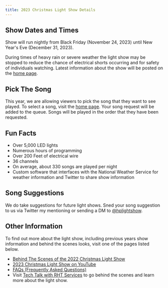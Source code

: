 ```yaml
---
title: 2023 Christmas Light Show Details
---
```


## Show Dates and Times

Show will run nightly from Black Friday (November 24, 2023) until New Year's Eve (December 31, 2023).

During times of heavy rain or severe weather the light show may be stopped to reduce the
chance of electrical shorts occurring and for safety of individuals watching. Latest information
about the show will be posted on the [home page](/).

## Pick The Song

This year, we are allowing viewers to pick the song that they want to see played. To select a song,
visit the [home page](/). Your song request will be added to the queue. Songs will be
played in the order that they have been requested.

## Fun Facts

* Over 5,000 LED lights
* Numerous hours of programming
* Over 200 Feet of electrical wire
* 36 channels
* On average, about 330 songs are played per night
* Custom software that interfaces with the National Weather Service for weather information and Twitter to share show information

## Song Suggestions

We do take suggestions for future light shows. Sned your song suggestion to us via Twitter my mentioning 
or sending a DM to 
<a href="https://twitter.com/hplightshow" target="_blank">@hplightshow</a>.

## Other Information

To find out more about the light show, including previous years show information and behind the
scenes looks, visit one of the pages listed below.

* <a href="https://www.youtube.com/watch?v=-1xZ8bZFQcM" target="_blank">Behind The Scenes of the 2022 Christmas Light Show</a>
* <a href="https://www.youtube.com/watch?v=9zVLhOTrREI" target="_blank">2023 Christmas Light Show on YouTube</a>
* [FAQs (Frequently Asked Questions)](/faq)
* Visit <a href="https://www.youtube.com/channel/UC4xp-TEEIAL-4XtMVvfRaQw" target="_blank">Tech Talk with RHT Services</a> to go behind the scenes and learn more about the light show.

